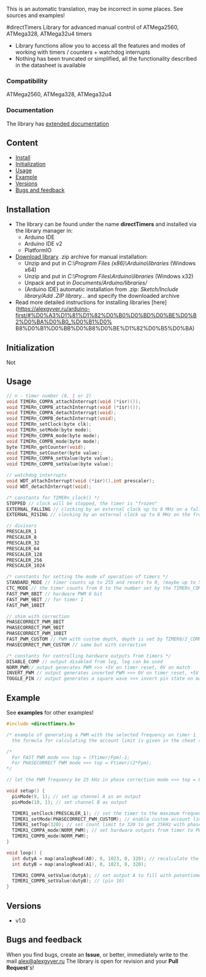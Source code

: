 This is an automatic translation, may be incorrect in some places. See sources and examples!

#directTimers
Library for advanced manual control of ATMega2560, ATMega328, ATMega32u4 timers
- Library functions allow you to access all the features and modes of working with timers / counters + watchdog interrupts
- Nothing has been truncated or simplified, all the functionality described in the datasheet is available

### Compatibility
ATMega2560, ATMega328, ATMega32u4

### Documentation
The library has [extended documentation](https://alexgyver.ru/directTimers/)

## Content
- [Install](#install)
- [Initialization](#init)
- [Usage](#usage)
- [Example](#example)
- [Versions](#versions)
- [Bugs and feedback](#feedback)

<a id="install"></a>
## Installation
- The library can be found under the name **directTimers** and installed via the library manager in:
    - Arduino IDE
    - Arduino IDE v2
    - PlatformIO
- [Download library](https://github.com/GyverLibs/directTimers/archive/refs/heads/main.zip) .zip archive for manual installation:
    - Unzip and put in *C:\Program Files (x86)\Arduino\libraries* (Windows x64)
    - Unzip and put in *C:\Program Files\Arduino\libraries* (Windows x32)
    - Unpack and put in *Documents/Arduino/libraries/*
    - (Arduino IDE) automatic installation from .zip: *Sketch/Include library/Add .ZIP library…* and specify the downloaded archive
- Read more detailed instructions for installing libraries [here](https://alexgyver.ru/arduino-first/#%D0%A3%D1%81%D1%82%D0%B0%D0%BD%D0%BE%D0%B2%D0%BA%D0%B0_%D0%B1%D0% B8%D0%B1%D0%BB%D0%B8%D0%BE%D1%82%D0%B5%D0%BA)

<a id="init"></a>
## Initialization
Not

<a id="usage"></a>
## Usage
```cpp
// n - timer number (0, 1 or 2)
void TIMERn_COMPA_attachInterrupt(void (*isr)());
void TIMERn_COMPB_attachInterrupt(void (*isr)());
void TIMERn_COMPA_detachInterrupt(void);
void TIMERn_COMPB_detachInterrupt(void);
void TIMERn_setClock(byte clk);
void TIMERn_setMode(byte mode);
void TIMERn_COMPA_mode(byte mode);
void TIMERn_COMPB_mode(byte mode);
byte TIMERn_getCounter(void);
void TIMERn_setCounter(byte value);
void TIMERn_COMPA_setValue(byte value);
void TIMERn_COMPB_setValue(byte value);

// watchdog interrupts
void WDT_attachInterrupt(void (*isr)(),int prescaler);
void WDT_detachInterrupt(void);

/* constants for TIMERn_clock() */
STOPPED // clock will be stopped, the timer is "frozen"
EXTERNAL_FALLING // clocking by an external clock up to 8 MHz on a fall
EXTERNAL_RISING // clocking by an external clock up to 8 MHz on the front

// divisors
PRESCALER_1
PRESCALER_8
PRESCALER_32
PRESCALER_64
PRESCALER_128
PRESCALER_256
PRESCALER_1024

/* constants for setting the mode of operation of timers */
STANDARD_MODE // timer counts up to 255 and resets to 0, (maybe up to 511/1023 for timer 1)
CTC_MODE // the timer counts from 0 to the number set by the TIMERn_COMPA_setValue() function, after which it is reset (at this moment it may cause an interrupt)
FAST_PWM_8BIT // hardware PWM 8 bit
FAST_PWM_9BIT // for timer 1
FAST_PWM_10BIT

// shim with correction
PHASECORRECT_PWM_8BIT
PHASECORRECT_PWM_9BIT
PHASECORRECT_PWM_10BIT
FAST_PWM_CUSTOM // PWM with custom depth, depth is set by TIMER0/2_COMPA_setValue() and TIMER1_setTop();
PHASECORRECT_PWM_CUSTOM // same but with correction

/* constants for controlling hardware outputs from timers */
DISABLE_COMP // output disabled from leg, leg can be used
NORM_PWM// output generates PWM >>> +5V on timer reset, 0V on match
INVERT_PWM // output generates inverted PWM >>> 0V on timer reset, +5V on match
TOGGLE_PIN // output generates a square wave >>> invert pin state on match
```

<a id="example"></a>
## Example
See **examples** for other examples!
```cpp
#include <directTimers.h>

/* example of generating a PWM with the selected frequency on timer 1
  the formula for calculating the account limit is given in the cheat sheet README */

/*
  For FAST PWM mode >>> top = (Ftimer/Fpm)-1;
  For PHASECORRECT PWM mode >>> top = Ftimer/(2*Fpm);
*/

// let the PWM frequency be 25 kHz in phase correction mode >>> top = 8000000/25000 >>> top = 320;

void setup() {
  pinMode(9, 1); // set up channel A as an output
  pinMode(10, 1); // set channel B as output

  TIMER1_setClock(PRESCALER_1); // set the timer to the maximum frequency
  TIMER1_setMode(PHASECORRECT_PWM_CUSTOM); // enable custom account limit mode
  TIMER1_setTop(320); // set count limit to 320 to get 25kHz with phase correction
  TIMER1_COMPA_mode(NORM_PWM); // set hardware outputs from timer to PWM mode
  TIMER1_COMPB_mode(NORM_PWM);
}

void loop() {
  int dutyA = map(analogRead(A0), 0, 1023, 0, 320); // recalculate the potentiometer range to the timer range 0...top >>> 0...320
  int dutyB = map(analogRead(A1), 0, 1023, 0, 320);

  TIMER1_COMPA_setValue(dutyA); // set output A to fill with potentiometer (pin 9)
  TIMER1_COMPB_setValue(dutyB); // (pin 10)
}

```

<a id="versions"></a>
## Versions
- v1.0

<a id="feedback"></a>
## Bugs and feedback
When you find bugs, create an **Issue**, or better, immediately write to the mail [alex@alexgyver.ru](mailto:alex@alexgyver.ru)
The library is open for revision and your **Pull Request**'s!